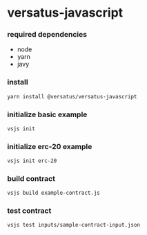 # versatus-javascript

### required dependencies 
* node
* yarn
* javy


### install
```bash
yarn install @versatus/versatus-javascript
```

### initialize basic example
```bash
vsjs init
```

### initialize erc-20 example
```bash
vsjs init erc-20
```

### build contract
```bash
vsjs build example-contract.js
```

### test contract 
```bash
vsjs test inputs/sample-contract-input.json
```
